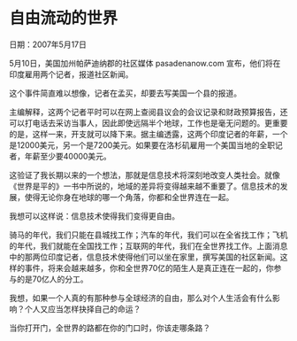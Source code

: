 # 自由流动的世界

日期：2007年5月17日

5月10日，美国加州帕萨迪纳郡的社区媒体 pasadenanow.com 宣布，他们将在印度雇用两个记者，报道社区新闻。

这个事件简直难以想像，记者在孟买，却要去写美国一个县的报道。

主编解释，这两个记者平时可以在网上查阅县议会的会议记录和财政预算报告，还可以打电话去采访当事人，因此即使远隔半个地球，工作也是毫无问题的。更重要的是，这样一来，开支就可以降下来。据主编透露，这两个印度记者的年薪，一个是12000美元，另一个是7200美元。如果要在洛杉矶雇用一个美国当地的全职记者，年薪至少要40000美元。

这验证了我长期以来的一个想法，那就是信息技术将深刻地改变人类社会。就像《世界是平的》一书中所说的，地域的差异将变得越来越不重要了。信息技术的发展，使得无论你身在地球的哪一个角落，你都和全世界连在一起。

我想可以这样说：信息技术使得我们变得更自由。

骑马的年代，我们只能在县城找工作；汽车的年代，我们可以在全省找工作；飞机的年代，我们就能在全国找工作；互联网的年代，我们在全世界找工作。上面消息中的那两位印度记者，信息技术使得他们可以坐在家里，撰写美国的社区新闻。这样的事件，将来会越来越多，你和全世界70亿的陌生人是真正连在一起的，你参与的是70亿人的分工。

我想，如果一个人真的有那种参与全球经济的自由，那么对个人生活会有什么影响？个人又应当怎样抉择自己的命运？

当你打开门，全世界的路都在你的门口时，你该走哪条路？

